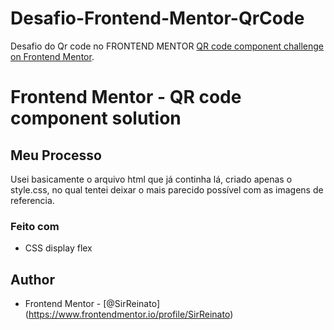 # Desafio-Frontend-Mentor-QrCode
Desafio do Qr code no FRONTEND MENTOR [QR code component challenge on Frontend Mentor](https://www.frontendmentor.io/challenges/qr-code-component-iux_sIO_H).
# Frontend Mentor - QR code component solution
 

## Meu Processo
  Usei basicamente o arquivo html que já continha lá, criado apenas o style.css, no qual tentei deixar o mais parecido possível com as imagens de referencia.

### Feito com

- CSS 
display flex

## Author

- Frontend Mentor - [@SirReinato] (https://www.frontendmentor.io/profile/SirReinato)


